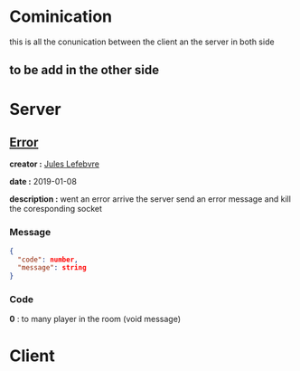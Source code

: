 <!--
@file Cominication.md
@author Jules Lefebvre <juleslefebvre.10@outlook.fr>
@date 2019/01/08
@project minotaurus (https://github.com/JulesdeCube/minotaurus).
@copyright Copyright (c) 2019 Jules Lefebvre.

@license GNU-GPL
 This file is part of minotaurus (https://github.com/JulesdeCube/minotaurus).
 Copyright (c) 2019 Jules Lefebvre.
 minotaurus is free software: you can redistribute it and/or modify
 it under the terms of the GNU General Public License as published by
 the Free Software Foundation, either version 3 of the License, or
 (at your option) any later version.
 
 This program is distributed in the hope that it will be useful,
 but WITHOUT ANY WARRANTY; without even the implied warranty of
 MERCHANTABILITY or FITNESS FOR A PARTICULAR PURPOSE.  See the
 GNU General Public License for more details.
 
 You should have received a copy of the GNU General Public License
 along with minotaurus.  If not, see <https://www.gnu.org/licenses/>.
-->

# Cominication
this is all the conunication between the client an the server in both side
## to be add in the other side

# Server
## [Error]
[Error]: #Error
**creator :** [Jules Lefebvre]
 
**date :** 2019-01-08

**description :** went an error arrive the server send an error message and kill the coresponding
socket 
### Message
```json
{
  "code": number,
  "message": string
}
```
### Code
**0** : to many player in the room (void message)

# Client

[Jules Lefebvre]: <juleslefebvre.10@outlook.fr>
